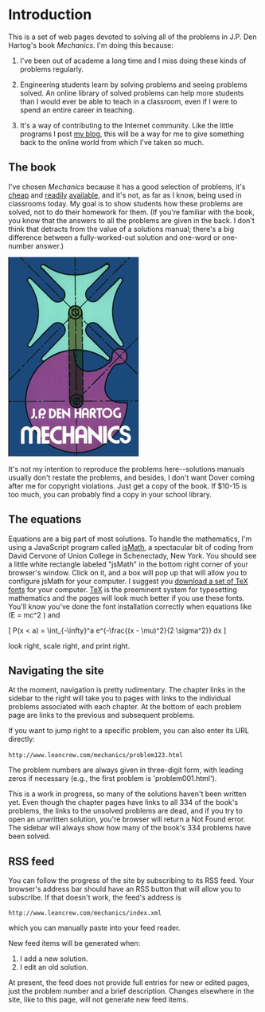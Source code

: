 # Introduction #

This is a set of web pages devoted to solving all of the problems in J.P. Den Hartog's book *Mechanics*. I'm doing this because:

1. I've been out of academe a long time and I miss doing these kinds of problems regularly.

2. Engineering students learn by solving problems and seeing problems solved. An online library of solved problems can help more students than I would ever be able to teach in a classroom, even if I were to spend an entire career in teaching.

2. It's a way of contributing to the Internet community. Like the little programs I post [my blog][6], this will be a way for me to give something back to the online world from which I've taken so much.

## The book ##

I've chosen *Mechanics* because it has a good selection of problems, it's [cheap][1] and [readily][2] [available][3], and it's not, as far as I know, being used in classrooms today. My goal is to show students how these problems are solved, not to do their homework for them. (If you're familiar with the book, you know that the answers to all the problems are given in the back. I don't think that detracts from the value of a solutions manual; there's a big difference between a fully-worked-out solution and one-word or one-number answer.)

![book][]

It's not my intention to reproduce the problems here--solutions manuals usually don't restate the problems, and besides, I don't want Dover coming after me for copyright violations. Just get a copy of the book. If $10-15 is too much, you can probably find a copy in your school library.

## The equations ##

Equations are a big part of most solutions. To handle the mathematics, I'm using a JavaScript program called [jsMath][], a spectacular bit of coding from David Cervone of Union College in Schenectady, New York. You should see a little white rectangle labeled "jsMath" in the bottom right corner of your browser's window. Click on it, and a box will pop up that will allow you to configure jsMath for your computer. I suggest you [download a set of TeX fonts][4] for your computer. [TeX][5] is the preeminent system for typesetting mathematics and the pages will look much better if you use these fonts. You'll know you've done the font installation correctly when equations like \(E = mc^2 \) and

\[ P(x < a) = \int_{-\infty}^a e^{-\frac{(x - \mu)^2}{2 \sigma^2}} dx \]

look right, scale right, and print right.

## Navigating the site ##

At the moment, navigation is pretty rudimentary. The chapter links in the sidebar to the right will take you to pages with links to the individual problems associated with each chapter. At the bottom of each problem page are links to the previous and subsequent problems.

If you want to jump right to a specific problem, you can also enter its URL directly:

`http://www.leancrew.com/mechanics/problem123.html`

The problem numbers are always given in three-digit form, with leading zeros if necessary (e.g., the first problem is 'problem001.html').

This is a work in progress, so many of the solutions haven't been written yet. Even though the chapter pages have links to all 334 of the book's problems, the links to the unsolved problems are dead, and if you try to open an unwritten solution, you're browser will return a Not Found error. The sidebar will always show how many of the book's 334 problems have been solved.

## RSS feed ##

You can follow the progress of the site by subscribing to its RSS feed. Your browser's address bar should have an RSS button that will allow you to subscribe. If that doesn't work, the feed's address is 

    http://www.leancrew.com/mechanics/index.xml

which you can manually paste into your feed reader.

New feed items will be generated when:

1. I add a new solution.
2. I edit an old solution.

At present, the feed does not provide full entries for new or edited pages, just the problem number and a brief description. Changes elsewhere in the site, like to this page, will not generate new feed items.



[1]: http://www.buy.com/retail/product.asp?sku=30085228&loc=106&sp=1
[2]: http://store.yahoo.com/doverpublications/0486607542.html
[3]: http://www.amazon.com/exec/obidos/tg/detail/-/0486607542/qid=1138201008/sr=8-1/ref=sr_8_xs_ap_i1_xgl14/102-3200201-1168123?v=glance&s=books&n=507846
[jsMath]: http://www.math.union.edu/locate/jsMath/
[4]: http://www.math.union.edu/~dpvc/jsMath/download/jsMath-fonts.html
[5]: http://www.tug.org/
[book]: images/book-cover.png
[6]: http://www.leancrew.com/all-this
